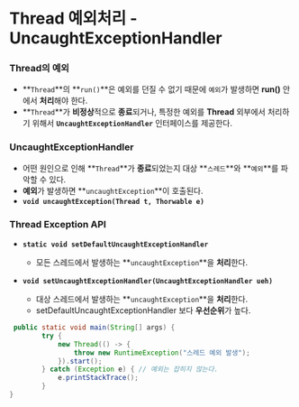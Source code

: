 # Thread 예외처리 - UncaughtExceptionHandler

### Thread의 예외

- **`Thread`**의 **`run()`**은 예외를 던질 수 없기 때문에 `예외`가 발생하면 **run()** 안에서 **처리**해야 한다.
- **`Thread`**가 **비정상**적으로 **종료**되거나, 특정한 예외를 **Thread** 외부에서 처리하기 위해서 **`UncaughtExceptionHandler`** 인터페이스를 제공한다.

### UncaughtExceptionHandler

- 어떤 원인으로 인해 **`Thread`**가 **종료**되었는지 대상 **`스레드`**와 **`예외`**를 파악할 수 있다.
- **예외**가 발생하면 **`uncaughtException`**이 호출된다.
- **`void uncaughtException(Thread t, Thorwable e)`**

### Thread Exception API

- **`static void setDefaultUncaughtExceptionHandler`**
    - 모든 스레드에서 발생하는 **`uncaughtException`**을 **처리**한다.

- **`void setUncaughtExceptionHandler(UncaughtExceptionHandler ueh)`**
    - 대상 스레드에서 발생하는 **`uncaughtException`**을 **처리**한다.
    - setDefaultUncaughtExceptionHandler 보다 **우선순위**가 높다.

```java
 public static void main(String[] args) {
        try {
            new Thread(() -> {
                throw new RuntimeException("스레드 예외 발생");
            }).start();
        } catch (Exception e) { // 예외는 잡히지 않는다.
            e.printStackTrace();
        }
}
```
